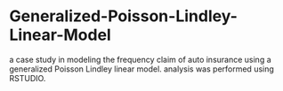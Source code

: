 # Generalized-Poisson-Lindley-Linear-Model
a case study in modeling the frequency claim of auto insurance using a generalized Poisson Lindley linear model.
analysis was performed using RSTUDIO.
